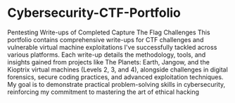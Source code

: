  # Cybersecurity-CTF-Portfolio
Pentesting  Write-ups of Completed Capture The Flag Challenges
This portfolio contains comprehensive write-ups for CTF challenges and vulnerable virtual machine exploitations I've successfully tackled across various platforms. Each write-up details the methodology, tools, and insights gained from projects like The Planets: Earth, Jangow, and the Kioptrix virtual machines (Levels 2, 3, and 4), alongside challenges in digital forensics, secure coding practices, and advanced exploitation techniques. My goal is to demonstrate practical problem-solving skills in cybersecurity, reinforcing my commitment to mastering the art of ethical hacking
